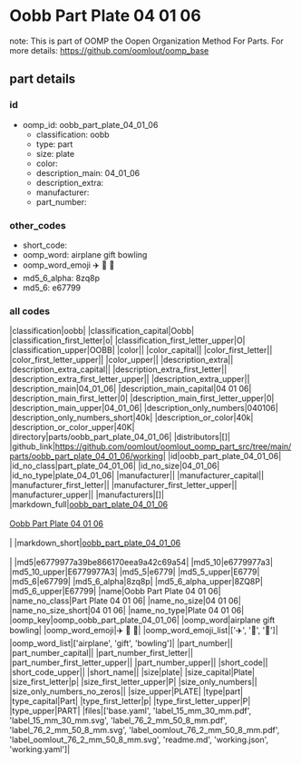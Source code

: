 # Oobb Part Plate 04 01 06  

note: This is part of OOMP the Oopen Organization Method For Parts. For more details: https://github.com/oomlout/oomp_base

##  part details





### id
* oomp_id: oobb_part_plate_04_01_06
  * classification: oobb
  * type: part
  * size: plate
  * color: 
  * description_main: 04_01_06
  * description_extra: 
  * manufacturer: 
  * part_number: 

### other_codes
* short_code: 
* oomp_word: airplane gift bowling
* oomp_word_emoji :airplane: :gift: :bowling:
* md5_6_alpha: 8zq8p
* md5_6: e67799

### all codes 
|classification|oobb|
|classification_capital|Oobb|
|classification_first_letter|o|
|classification_first_letter_upper|O|
|classification_upper|OOBB|
|color||
|color_capital||
|color_first_letter||
|color_first_letter_upper||
|color_upper||
|description_extra||
|description_extra_capital||
|description_extra_first_letter||
|description_extra_first_letter_upper||
|description_extra_upper||
|description_main|04_01_06|
|description_main_capital|04 01 06|
|description_main_first_letter|0|
|description_main_first_letter_upper|0|
|description_main_upper|04_01_06|
|description_only_numbers|040106|
|description_only_numbers_short|40k|
|description_or_color|40k|
|description_or_color_upper|40K|
|directory|parts/oobb_part_plate_04_01_06|
|distributors|[]|
|github_link|https://github.com/oomlout/oomlout_oomp_part_src/tree/main/parts/oobb_part_plate_04_01_06/working|
|id|oobb_part_plate_04_01_06|
|id_no_class|part_plate_04_01_06|
|id_no_size|04_01_06|
|id_no_type|plate_04_01_06|
|manufacturer||
|manufacturer_capital||
|manufacturer_first_letter||
|manufacturer_first_letter_upper||
|manufacturer_upper||
|manufacturers|[]|
|markdown_full|[oobb_part_plate_04_01_06](https://github.com/oomlout/oomlout_oomp_part_src/tree/main/parts/oobb_part_plate_04_01_06/working)<br>[](https://github.com/oomlout/oomlout_oomp_part_src/tree/main/parts/oobb_part_plate_04_01_06/working)<br>[Oobb Part Plate 04 01 06](https://github.com/oomlout/oomlout_oomp_part_src/tree/main/parts/oobb_part_plate_04_01_06/working)<br><br>|
|markdown_short|[oobb_part_plate_04_01_06](https://github.com/oomlout/oomlout_oomp_part_src/tree/main/parts/oobb_part_plate_04_01_06/working)<br><br>|
|md5|e6779977a39be866170eea9a42c69a54|
|md5_10|e6779977a3|
|md5_10_upper|E6779977A3|
|md5_5|e6779|
|md5_5_upper|E6779|
|md5_6|e67799|
|md5_6_alpha|8zq8p|
|md5_6_alpha_upper|8ZQ8P|
|md5_6_upper|E67799|
|name|Oobb Part Plate 04 01 06|
|name_no_class|Part Plate 04 01 06|
|name_no_size|04 01 06|
|name_no_size_short|04 01 06|
|name_no_type|Plate 04 01 06|
|oomp_key|oomp_oobb_part_plate_04_01_06|
|oomp_word|airplane gift bowling|
|oomp_word_emoji|:airplane: :gift: :bowling:|
|oomp_word_emoji_list|[':airplane:', ':gift:', ':bowling:']|
|oomp_word_list|['airplane', 'gift', 'bowling']|
|part_number||
|part_number_capital||
|part_number_first_letter||
|part_number_first_letter_upper||
|part_number_upper||
|short_code||
|short_code_upper||
|short_name||
|size|plate|
|size_capital|Plate|
|size_first_letter|p|
|size_first_letter_upper|P|
|size_only_numbers||
|size_only_numbers_no_zeros||
|size_upper|PLATE|
|type|part|
|type_capital|Part|
|type_first_letter|p|
|type_first_letter_upper|P|
|type_upper|PART|
|files|['base.yaml', 'label_15_mm_30_mm.pdf', 'label_15_mm_30_mm.svg', 'label_76_2_mm_50_8_mm.pdf', 'label_76_2_mm_50_8_mm.svg', 'label_oomlout_76_2_mm_50_8_mm.pdf', 'label_oomlout_76_2_mm_50_8_mm.svg', 'readme.md', 'working.json', 'working.yaml']|

